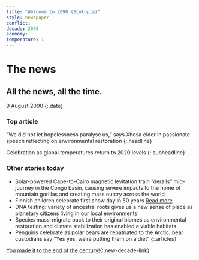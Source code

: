 ```yaml
---
title: "Welcome to 2090 (Ecotopia)"
style: newspaper
conflict: 
decade: 2090
economy: 
temperature: 1
---
```


# The news

## All the news, all the time.

9 August 2090
{:.date}

### Top article

“We did not let hopelessness paralyse us,” says Xhosa elder in passionate speech reflecting on environmental restoration
{:.headline}

Celebration as global temperatures return to 2020 levels
{:.subheadline}

### Other stories today

- Solar-powered Cape-to-Cairo magnetic levitation train “derails” mid-journey in the Congo basin, causing severe impacts to the home of mountain gorillas and creating mass outcry across the world
- Finnish children celebrate first snow day in 50 years [Read more](story_snow-day.html)
- DNA testing: variety of ancestral roots gives us a new sense of place as planetary citizens living in our local environments
- Species mass-migrate back to their original biomes as environmental restoration and climate stabilization has enabled a viable habitats
- Penguins celebrate as polar bears are repatriated to the Arctic; bear custodians say “Yes yes, we’re putting them on a diet”
{:.articles}

[You made it to the end of the century!](ending_2100-ecotopia.html){:.new-decade-link}
